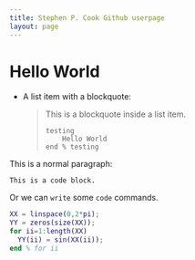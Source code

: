 ```yaml
---
title: Stephen P. Cook Github userpage
layout: page
---
```


# Hello World

*   A list item with a blockquote:

    > This is a blockquote
    > inside a list item.
    >
    >     testing
    >         Hello World
    >     end % testing

This is a normal paragraph:

    This is a code block.

Or we can `write` some `code` commands.

```MATLAB
XX = linspace(0,2*pi);
YY = zeros(size(XX));
for ii=1:length(XX)
  YY(ii) = sin(XX(ii));
end % for ii
```
